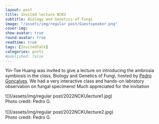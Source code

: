 ```yaml
---
layout: post
title: Invited lecture NCKU
subtitle: Biology and Genetics of Fungi 
image: "/assets/img/regular post/Guestspeaker.png" 
cover-img:
show-avatar: true
round-avatar: true
readtime: true
tags: [InvitedTalk]
categories: posts
#published: false
---
```


Yin-Tse Huang was invited to give a lecture on introducing the ambrosia symbiosis in the class, Biology and Genetics of Fungi, hosted by [Pedro Gonçalves](https://www.goncalves-lab.com/home). 
We had a very interactive class and hands-on labratory observation on fungal specimens! Much appreciated for the invitation<br>

![](/assets/img/regular post/2022NCKUlecture1.jpg)<br>
Photo credit: Pedro G.<br>
<br>
![](/assets/img/regular post/2022NCKUlecture2.jpg)<br>
Photo credit: Pedro G.<br>

